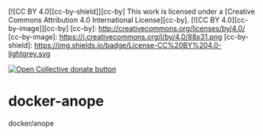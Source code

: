 [![CC BY 4.0][cc-by-shield]][cc-by]
This work is licensed under a [Creative Commons Attribution 4.0 International License][cc-by].
[![CC BY 4.0][cc-by-image]][cc-by]
[cc-by]: http://creativecommons.org/licenses/by/4.0/
[cc-by-image]: https://i.creativecommons.org/l/by/4.0/88x31.png
[cc-by-shield]: https://img.shields.io/badge/License-CC%20BY%204.0-lightgrey.svg

 <span class="badge-opencollective"><a href="https://github.com/ZarTek-Creole/DONATE" title="Donate to this project"><img src="https://img.shields.io/badge/open%20collective-donate-yellow.svg" alt="Open Collective donate button" /></a></span>
# docker-anope
docker/anope
